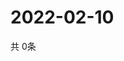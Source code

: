 # 2022-02-10
  共 0条

  <!-- BEGIN -->
  <!-- 最后更新时间Thu Feb 10 2022 22:03:10 GMT+0000 (Coordinated Universal Time) -->
  
  <!-- END -->
  
  